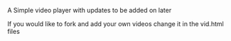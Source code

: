 A Simple video player with updates to be added on later



If you would like to fork and add your own videos change it in the vid.html files
